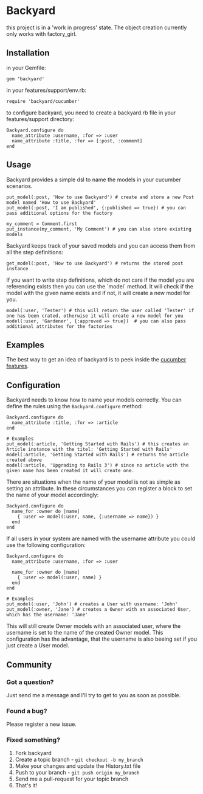 # Backyard

this project is in a 'work in progress' state. The object creation currently only works with factory_girl.

## Installation

in your Gemfile:

    gem 'backyard'

in your features/support/env.rb:

    require 'backyard/cucumber'

to configure backyard, you need to create a backyard.rb file in your features/support directory:

    Backyard.configure do
      name_attribute :username, :for => :user
      name_attribute :title, :for => [:post, :comment]
    end

## Usage

Backyard provides a simple dsl to name the models in your cucumber scenarios.

    put_model(:post, 'How to use Backyard') # create and store a new Post model named 'How to use Backyard'
    put_model(:post, 'I am published', {:published => true}) # you can pass additional options for the factory

    my_comment = Comment.first
    put_instance(my_comment, 'My Comment') # you can also store existing models

Backyard keeps track of your saved models and you can access them from all the step definitions:

    get_model(:post, 'How to use Backyard') # returns the stored post instance

If you want to write step definitions, which do not care if the model you are referencing exists then you can use the `model´ method. It will check if the model with the given name exists and if not, it will create a new model for you.

    model(:user, 'Tester') # this will return the user called 'Tester' if one has been crated, otherwise it will create a new model for you
    model(:user, 'Gardener', {:approved => true})  # you can also pass additional attributes for the factories

## Examples

The best way to get an idea of backyard is to peek inside the [cucumber features](https://github.com/senny/backyard/tree/master/features).

## Configuration

Backyard needs to know how to name your models correctly. You can define the rules using the `Backyard.configure` method:

    Backyard.configure do
      name_attribute :title, :for => :article
    end

    # Examples
    put_model(:article, 'Getting Started with Rails') # this creates an Article instance with the titel: 'Getting Started with Rails'
    model(:article, 'Getting Started with Rails') # returns the article created above
    model(:article, 'Upgrading to Rails 3') # since no article with the given name has been created it will create one.

There are situations when the name of your model is not as simple as setting an attribute. In these circumstances you can register a block to set the name of your model accordingly:

    Backyard.configure do
      name_for :owner do |name|
        { :user => model(:user, name, {:username => name}) }
      end
    end

If all users in your system are named with the username attribute you could use the following configuration:

    Backyard.configure do
      name_attribute :username, :for => :user

      name_for :owner do |name|
        { :user => model(:user, name) }
      end
    end

    # Examples
    put_model(:user, 'John') # creates a User with username: 'John'
    put_model(:owner, 'Jane') # creates a Owner with an associated User, which has the username: 'Jane'

This will still create Owner models with an associated user, where the username is set to the name of the created Owner model. This configuration has the advantage, that the username is also beeing set if you just create a User model.

## Community

### Got a question?

Just send me a message and I'll try to get to you as soon as possible.

### Found a bug?

Please register a new issue.

### Fixed something?

1. Fork backyard
2. Create a topic branch - `git checkout -b my_branch`
3. Make your changes and update the History.txt file
4. Push to your branch - `git push origin my_branch`
5. Send me a pull-request for your topic branch
6. That's it!
